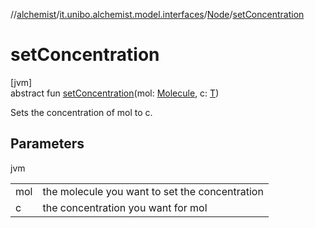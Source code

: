 //[alchemist](../../../index.md)/[it.unibo.alchemist.model.interfaces](../index.md)/[Node](index.md)/[setConcentration](set-concentration.md)

# setConcentration

[jvm]\
abstract fun [setConcentration](set-concentration.md)(mol: [Molecule](../-molecule/index.md), c: [T](../../it.unibo.alchemist.boundary.interfaces/-output-monitor/index.md))

Sets the concentration of mol to c.

## Parameters

jvm

| | |
|---|---|
| mol | the molecule you want to set the concentration |
| c | the concentration you want for mol |
